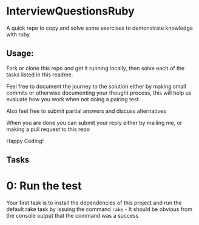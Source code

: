 # InterviewQuestionsRuby
A quick repo to copy and solve some exercises to demonstrate knowledge with ruby

## Usage:
Fork or clone this repo and get it running locally, then solve each of the tasks
listed in this readme.

Feel free to document the journey to the solution either by making small
commits or otherwise documenting your thought process, this will help us
evaluate how you work when not doing a pairing test

Also feel free to submit partial answers and discuss alternatives

When you are done you can submit your reply either by mailing me, or making
a pull request to this repo

Happy Coding!

## Tasks

# 0: Run the test
Your first task is to install the dependencies of this project and run the
default rake task by issuing the command `rake` - It should be obvious from
the console output that the command was a success
